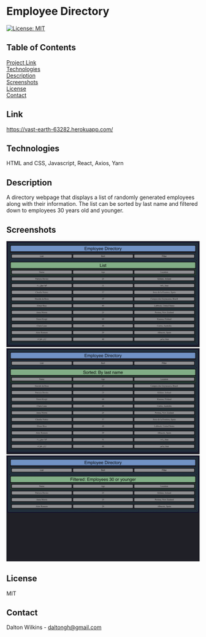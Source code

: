 # Employee Directory

[![License: MIT](https://img.shields.io/badge/License-MIT-blue.svg)](https://opensource.org/licenses/MIT)

## Table of Contents
[Project Link](#Link)  
[Technologies](#Technologies)  
[Description](#Description)  
[Screenshots](#Screenshots)  
[License](#License)  
[Contact](#Contact)

## Link
https://vast-earth-63282.herokuapp.com/

## Technologies
HTML and CSS, Javascript, React, Axios, Yarn

## Description
A directory webpage that displays a list of randomly generated employees along with their information. The list can be sorted by last name and filtered down to employees 30 years old and younger.

## Screenshots
![Screenshot 1](assets/images/screenshot1.png)
![Screenshot 2](assets/images/screenshot2.png)
![Screenshot 3](assets/images/screenshot3.png)

## License
MIT

## Contact
Dalton Wilkins - daltongh@gmail.com
